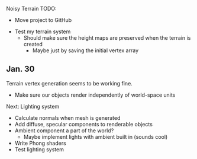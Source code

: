 Noisy Terrain TODO:

+ Move project to GitHub
- Test my terrain system
  - Should make sure the height maps are preserved when the terrain is created
    - Maybe just by saving the initial vertex array
    
    
Jan. 30
-------
Terrain vertex generation seems to be working fine.
 
- Make sure our objects render independently of world-space units
 
Next: Lighting system
- Calculate normals when mesh is generated
- Add diffuse, specular components to renderable objects
- Ambient component a part of the world?
  - Maybe implement lights with ambient built in (sounds cool)
- Write Phong shaders
- Test lighting system
 